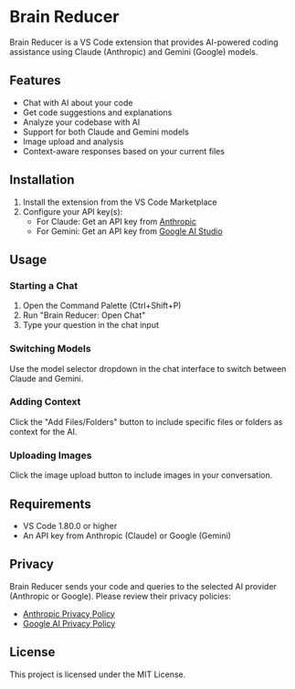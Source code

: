 # Brain Reducer

Brain Reducer is a VS Code extension that provides AI-powered coding assistance using Claude (Anthropic) and Gemini (Google) models.

## Features

- Chat with AI about your code
- Get code suggestions and explanations
- Analyze your codebase with AI
- Support for both Claude and Gemini models
- Image upload and analysis
- Context-aware responses based on your current files

## Installation

1. Install the extension from the VS Code Marketplace
2. Configure your API key(s):
   - For Claude: Get an API key from [Anthropic](https://console.anthropic.com/)
   - For Gemini: Get an API key from [Google AI Studio](https://makersuite.google.com/app/apikey)

## Usage

### Starting a Chat

1. Open the Command Palette (Ctrl+Shift+P)
2. Run "Brain Reducer: Open Chat"
3. Type your question in the chat input

### Switching Models

Use the model selector dropdown in the chat interface to switch between Claude and Gemini.

### Adding Context

Click the "Add Files/Folders" button to include specific files or folders as context for the AI.

### Uploading Images

Click the image upload button to include images in your conversation.

## Requirements

- VS Code 1.80.0 or higher
- An API key from Anthropic (Claude) or Google (Gemini)

## Privacy

Brain Reducer sends your code and queries to the selected AI provider (Anthropic or Google). Please review their privacy policies:
- [Anthropic Privacy Policy](https://www.anthropic.com/privacy)
- [Google AI Privacy Policy](https://ai.google.dev/privacy)

## License

This project is licensed under the MIT License.
